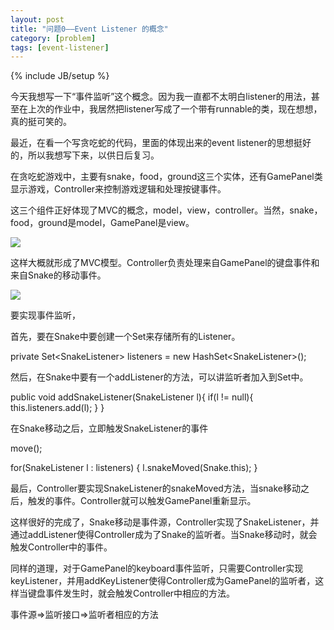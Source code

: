 ```yaml
---
layout: post
title: "问题0——Event Listener 的概念"
category: [problem]
tags: [event-listener]
---
```

{% include JB/setup %}

<div>

今天我想写一下“事件监听”这个概念。因为我一直都不太明白listener的用法，甚至在上次的作业中，我居然把listener写成了一个带有runnable的类，现在想想，真的挺可笑的。

最近，在看一个写贪吃蛇的代码，里面的体现出来的event listener的思想挺好的，所以我想写下来，以供日后复习。

在贪吃蛇游戏中，主要有snake，food，ground这三个实体，还有GamePanel类显示游戏，Controller来控制游戏逻辑和处理按键事件。

这三个组件正好体现了MVC的概念，model，view，controller。当然，snake，food，ground是model，GamePanel是view。

![](https://lh3.googleusercontent.com/-_ZjwXTEXNPU/TYCA8_PHtFI/AAAAAAAAAH8/6SdAHlIbwtA/s640/0_1291978371BOIV.jpg)

这样大概就形成了MVC模型。Controller负责处理来自GamePanel的键盘事件和来自Snake的移动事件。

![](https://lh4.googleusercontent.com/-Go0xZBfsSlk/TYCA9eIWvjI/AAAAAAAAAIA/nUHwdxWXtr8/s640/0_12919787264KO3.jpg)

要实现事件监听，

首先，要在Snake中要创建一个Set来存储所有的Listener。

private Set&lt;SnakeListener&gt; listeners = new HashSet&lt;SnakeListener&gt;();

然后，在Snake中要有一个addListener的方法，可以讲监听者加入到Set中。

public void addSnakeListener(SnakeListener l){ 		if(l != null){ 			this.listeners.add(l); 		} 	}

在Snake移动之后，立即触发SnakeListener的事件

move();

for(SnakeListener l : listeners) { 		l.snakeMoved(Snake.this); 	}

最后，Controller要实现SnakeListener的snakeMoved方法，当snake移动之后，触发的事件。Controller就可以触发GamePanel重新显示。

这样很好的完成了，Snake移动是事件源，Controller实现了SnakeListener，并通过addListener使得Controller成为了Snake的监听者。当Snake移动时，就会触发Controller中的事件。

同样的道理，对于GamePanel的keyboard事件监听，只需要Controller实现keyListener，并用addKeyListener使得Controller成为GamePanel的监听者，这样当键盘事件发生时，就会触发Controller中相应的方法。

事件源=&gt;监听接口=&gt;监听者相应的方法

</div>